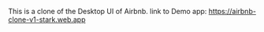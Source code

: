 This is a clone of the Desktop UI of Airbnb.
link to Demo app: https://airbnb-clone-v1-stark.web.app